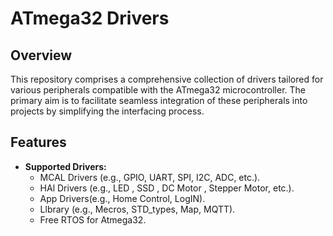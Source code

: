 # ATmega32 Drivers

## Overview

This repository comprises a comprehensive collection of drivers tailored for various peripherals compatible with the ATmega32 microcontroller. The primary aim is to facilitate seamless integration of these peripherals into projects by simplifying the interfacing process.

## Features

- **Supported Drivers:**
  - MCAL Drivers (e.g., GPIO, UART, SPI, I2C, ADC, etc.).
  - HAl  Drivers (e.g., LED , SSD , DC Motor , Stepper Motor, etc.).
  - App  Drivers(e.g., Home Control, LogIN).
  - Llbrary      (e.g., Mecros, STD_types, Map, MQTT).
  - Free RTOS for Atmega32.
